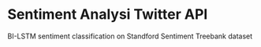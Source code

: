 # Sentiment Analysi Twitter API
BI-LSTM sentiment classification on Standford Sentiment Treebank dataset
